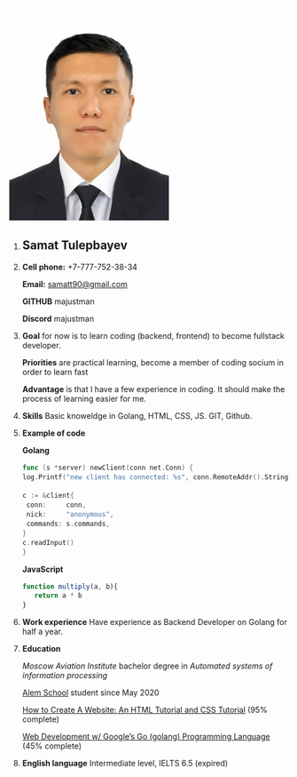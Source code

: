 ![](/picture/photo.jpg)

1. ## Samat Tulepbayev

2. **Cell phone:** +7-777-752-38-34

   **Email:** samatt90@gmail.com

   **GITHUB** majustman
   
   **Discord** majustman

3. **Goal** for now is to learn coding (backend, frontend) to become fullstack developer.

   **Priorities** are practical learning, become a member of coding socium in order to learn fast

   **Advantage** is that I have a few experience in coding. It should make the process of learning easier for me.

4. **Skills** Basic knoweldge in Golang, HTML, CSS, JS. GIT, Github.

5. **Example of code**

   **Golang**

   ```go
   func (s *server) newClient(conn net.Conn) {
   log.Printf("new client has connected: %s", conn.RemoteAddr().String())

   c := &client{
   	conn:     conn,
   	nick:     "anonymous",
   	commands: s.commands,
   }
   c.readInput()
   }
   ```

   **JavaScript**

   ```js
   function multiply(a, b){
      return a * b
   }
   ```

6. **Work experience** Have experience as Backend Developer on Golang for half a year. 

7. **Education**

   _Moscow Aviation Institute_ bachelor degree in _Automated systems of information processing_

   [Alem School](https://alem.school/) student since May 2020

   [How to Create A Website: An HTML Tutorial and CSS Tutorial](https://www.udemy.com/course/html-tutorial/) (95% complete)

   [Web Development w/ Google’s Go (golang) Programming Language](https://www.udemy.com/course/go-programming-language/) (45% complete)

8. **English language** Intermediate level, IELTS 6.5 (expired)
